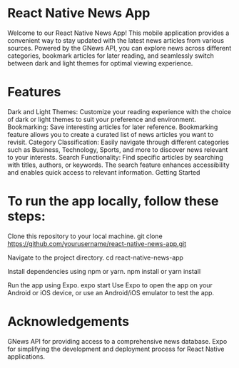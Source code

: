 # React Native News App
Welcome to our React Native News App! This mobile application provides a convenient way to stay updated with the latest news articles from various sources. 
Powered by the GNews API, you can explore news across different categories, bookmark articles for later reading, and seamlessly switch between dark and 
light themes for optimal viewing experience.

# Features
Dark and Light Themes: Customize your reading experience with the choice of dark or light themes to suit your preference and environment.
Bookmarking: Save interesting articles for later reference. Bookmarking feature allows you to create a curated list of news articles you want to revisit.
Category Classification: Easily navigate through different categories such as Business, Technology, Sports, and more to discover news relevant to your interests.
Search Functionality: Find specific articles by searching with titles, authors, or keywords. The search feature enhances accessibility and enables quick access to relevant information.
Getting Started


# To run the app locally, follow these steps:

Clone this repository to your local machine.
git clone https://github.com/yourusername/react-native-news-app.git

Navigate to the project directory.
cd react-native-news-app

Install dependencies using npm or yarn.
npm install
 or
yarn install

Run the app using Expo.
expo start
Use Expo to open the app on your Android or iOS device, or use an Android/iOS emulator to test the app.

# Acknowledgements
GNews API for providing access to a comprehensive news database.
Expo for simplifying the development and deployment process for React Native applications.
